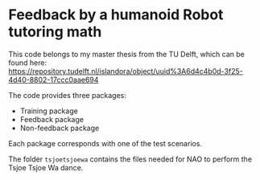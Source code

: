 # Feedback by a humanoid Robot tutoring math
This code belongs to my master thesis from the TU Delft, which can be found here: https://repository.tudelft.nl/islandora/object/uuid%3A6d4c4b0d-3f25-4d40-8802-17ccc0aae694

The code provides three packages:
- Training package
- Feedback package
- Non-feedback package

Each package corresponds with one of the test scenarios.

The folder `tsjoetsjoewa` contains the files needed for NAO to perform the Tsjoe Tsjoe Wa dance.
